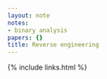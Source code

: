 ```yaml
---
layout: note
notes:
- binary analysis
papers: {}
title: Reverse engineering
---
```

{% include links.html %}
